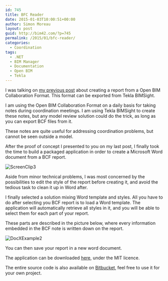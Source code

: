 ```yaml
---
id: 745
title: BFC Reader
date: 2015-01-03T10:00:51+00:00
author: Simon Moreau
layout: post
guid: http://bim42.com/?p=745
permalink: /2015/01/bfc-reader/
categories:
  - Coordination
tags:
  - .NET
  - BIM Manager
  - Documentation
  - Open BIM
  - Tekla
---
```

I was talking on [my previous post](http://bim42.com/2014/12/creating-a-report-from-a-bcf-file/) about creating a report from a Open BIM Collaboration Format. This format can be exported from Tekla BIMSight.

I am using the Open BIM Collaboration Format on a daily basis for taking notes during coordination meetings. I am using Tekla BIMSight to create these notes, but any model review solution could do the trick, as long as you can export BCF files from it.

These notes are quite useful for addressing coordination problems, but cannot be seen outside a model.

After the proof of concept I presented to you on my last post, I finally took the time to build a packaged application in order to create a Microsoft Word document from a BCF report.

![ScreenClip3](http://bim42.com/wp-content/uploads/2015/01/ScreenClip3.png)

Aside from minor technical problems, I was most concerned by the possibilities to edit the style of the report before creating it, and avoid the tedious task to clean it up in Word after.

I finally selected a solution mixing Word template and styles. All you have to do after selecting you BCF report is to load a Word template. The application will automatically retrieve all styles in it, and you will be able to select them for each part of your report.

These parts are described in the picture below, where every information embedded in the BCF note is written down on the report.

![DocXExample2](http://bim42.com/wp-content/uploads/2015/01/DocXExample2.png)

You can then save your report in a new word document.

The application can be downloaded [here](https://bitbucket.org/simonmoreau/bcfreader/downloads/BCFReader.exe), under the MIT licence.

The entire source code is also available on [Bitbucket](https://bitbucket.org/simonmoreau/bcfreader), feel free to use it for your own project.